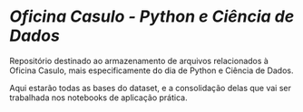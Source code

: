 # *Oficina Casulo - Python e Ciência de Dados*
Repositório destinado ao armazenamento de arquivos relacionados à Oficina Casulo, mais especificamente do dia de Python e Ciência de Dados. 

Aqui estarão todas as bases do dataset, e a consolidação delas que vai ser trabalhada nos notebooks de aplicação prática.
